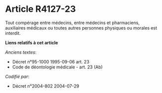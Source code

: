 # Article R4127-23

Tout compérage entre médecins, entre médecins et pharmaciens, auxiliaires médicaux ou toutes autres personnes physiques ou
morales est interdit.

**Liens relatifs à cet article**

_Anciens textes_:

  - Décret n°95-1000 1995-09-06 art. 23
  - Code de déontologie médicale - art. 23 (Ab)

_Codifié par_:

  - Décret n°2004-802 2004-07-29
